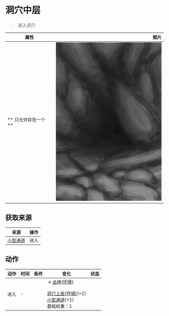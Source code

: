 # 洞穴中层  
> 进入洞穴  
  
  属性  |   图片   
 ----  |  ----:   
 ** 只允许存在一个 **  |  ![](Sprite/CaveEntrance.png)   
  
## 获取来源  
来源  |  操作  
----  |  ----  
[小型通道](DarkChamberCaveEntrance.md)  |  进入  
## 动作  
动作  |  时间  |  条件  |  变化  |  状态  
----  |  ----  |  ----  |  ----  |  ----  
进入<br>  |  -  |    |  → [丛林(环境)](Env_Jungle.md)<br><br>[洞穴上层(环境)](Env_MidChamber.md)(+1)<br>[小型通道](DarkChamberCaveEntrance.md)(+1)<br>基础权重：1<br>  |    
